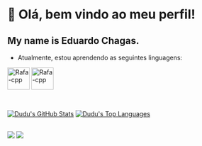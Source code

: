 
# 👋 Olá, bem vindo ao meu perfil!
## My name is Eduardo Chagas. 

- Atualmente, estou aprendendo as seguintes linguagens:

<img align="center" alt="Rafa-cpp" height="50" width="50" src="https://cdn.jsdelivr.net/gh/devicons/devicon/icons/c/c-original.svg"  /> <img align="center" alt="Rafa-cpp" height="50" width="50" src="https://cdn.jsdelivr.net/gh/devicons/devicon/icons/java/java-original.svg" />

##

<br/>
 <div width="100%">
    <a href="https://github.com/educhagas00/github-readme-stats"><img alt="Dudu's GitHub Stats" src="https://github-readme-stats.vercel.app/api?username=educhagas00&show_icons=true&count_private=true&theme=react&hide_border=true&bg_color=0D1117&width="50%"" /></a>
  <a href="https://github.com/educhagas00/github-readme-stats"><img alt="Dudu's Top Languages" src="https://github-readme-stats.vercel.app/api/top-langs/?username=educhagas00&langs_count=8&count_private=true&layout=compact&theme=react&hide_border=true&bg_color=0D1117&width="50%"" /></a>
    </div>
  <br/>

<div>

<a href="https://www.instagram.com/educhagas_00" target="_blank"><img src="https://img.shields.io/badge/-Instagram-%23E4405F?style=for-the-badge&logo=instagram&logoColor=white" target="_blank"></a>
<a href = "mailto:educhagas00@gmail.com"><img src="https://img.shields.io/badge/Gmail-D14836?style=for-the-badge&logo=gmail&logoColor=white" target="_blank"></a>   
</div>
